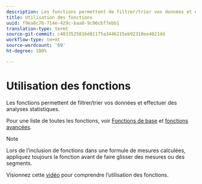 ```yaml
---
description: Les fonctions permettent de filtrer/trier vos données et effectuer des analyses statistiques.
title: Utilisation des fonctions
uuid: f9ea8c76-714e-429c-baa0-9c96cbf7ebb1
translation-type: tm+mt
source-git-commit: c4833525816d81175a3446215eb92310ee4021dd
workflow-type: tm+mt
source-wordcount: '69'
ht-degree: 100%

---
```



# Utilisation des fonctions

Les fonctions permettent de filtrer/trier vos données et effectuer des analyses statistiques.

Pour une liste de toutes les fonctions, voir  [Fonctions de base](/help/components/c-calcmetrics/cm-reference/cm-functions.md) et [fonctions avancées](/help/components/c-calcmetrics/cm-reference/cm-adv-functions.md).

>[!NOTE]
>
>Lors de l’inclusion de fonctions dans une formule de mesures calculées, appliquez toujours la fonction avant de faire glisser des mesures ou des segments.

Visionnez cette [vidéo](https://youtu.be/SSyWvomnewI) pour comprendre l’utilisation des fonctions.
